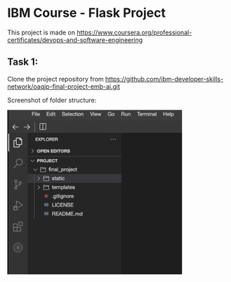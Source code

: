 # IBM Course - Flask Project

This project is made on https://www.coursera.org/professional-certificates/devops-and-software-engineering

## Task 1:

Clone the project repository from https://github.com/ibm-developer-skills-network/oaqjp-final-project-emb-ai.git

Screenshot of folder structure:

![Folder Structure](https://github.com/bernase/IBM-FlaskProject/raw/main/1_folder_structure.png.jpeg)


